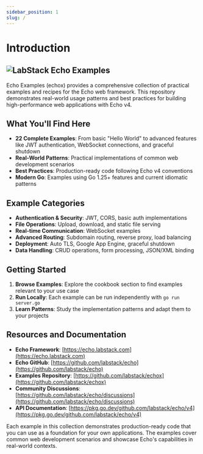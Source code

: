 ```yaml
---
sidebar_position: 1
slug: /
---
```


# Introduction

## ![LabStack](../static/img/labstack-icon.png) Echo Examples

Echo Examples (echox) provides a comprehensive collection of practical examples and recipes for the Echo web framework. This repository demonstrates real-world usage patterns and best practices for building high-performance web applications with Echo v4.

## What You'll Find Here

- **22 Complete Examples**: From basic "Hello World" to advanced features like JWT authentication, WebSocket connections, and graceful shutdown
- **Real-World Patterns**: Practical implementations of common web development scenarios
- **Best Practices**: Production-ready code following Echo v4 conventions
- **Modern Go**: Examples using Go 1.25+ features and current idiomatic patterns

## Example Categories

- **Authentication & Security**: JWT, CORS, basic auth implementations
- **File Operations**: Upload, download, and static file serving
- **Real-time Communication**: WebSocket examples
- **Advanced Routing**: Subdomain routing, reverse proxy, load balancing
- **Deployment**: Auto TLS, Google App Engine, graceful shutdown
- **Data Handling**: CRUD operations, form processing, JSON/XML binding

## Getting Started

1. **Browse Examples**: Explore the cookbook section to find examples relevant to your use case
2. **Run Locally**: Each example can be run independently with `go run server.go`
3. **Learn Patterns**: Study the implementation patterns and adapt them to your projects

## Resources and Documentation

- **Echo Framework**: [https://echo.labstack.com](https://echo.labstack.com)
- **Echo GitHub**: [https://github.com/labstack/echo](https://github.com/labstack/echo)
- **Examples Repository**: [https://github.com/labstack/echox](https://github.com/labstack/echox)
- **Community Discussions**: [https://github.com/labstack/echo/discussions](https://github.com/labstack/echo/discussions)
- **API Documentation**: [https://pkg.go.dev/github.com/labstack/echo/v4](https://pkg.go.dev/github.com/labstack/echo/v4)

Each example in this collection demonstrates production-ready code that you can use as a foundation for your own applications. The examples cover common web development scenarios and showcase Echo's capabilities in real-world contexts.

